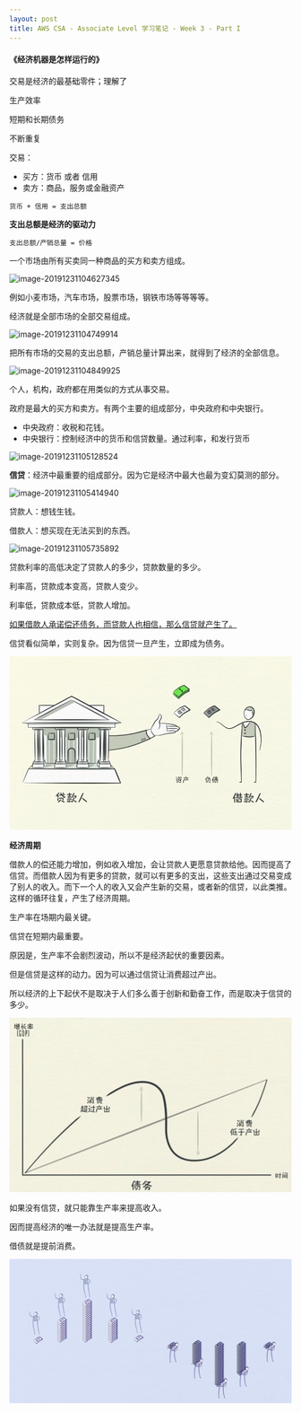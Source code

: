 ```yaml
---
layout: post
title: AWS CSA - Associate Level 学习笔记 - Week 3 - Part I
---
```


#### 《经济机器是怎样运行的》

交易是经济的最基础零件；理解了

生产效率

短期和长期债务

不断重复

 交易：

- 买方：货币 或者 信用
- 卖方：商品，服务或金融资产

`货币 + 信用 = 支出总额 `

**支出总额是经济的驱动力**

`支出总额/产销总量 = 价格` 

一个市场由所有买卖同一种商品的买方和卖方组成。

![image-20191231104627345](/Users/leiz/Documents/Sites/flexible-jekyll/assets/img/image-20191231104627345.png)



例如小麦市场，汽车市场，股票市场，钢铁市场等等等等。

经济就是全部市场的全部交易组成。

![image-20191231104749914](/Users/leiz/Documents/Sites/flexible-jekyll/assets/img/image-20191231104749914.png)



把所有市场的交易的支出总额，产销总量计算出来，就得到了经济的全部信息。

![image-20191231104849925](/Users/leiz/Documents/Sites/flexible-jekyll/assets/img/image-20191231104849925.png)



个人，机构，政府都在用类似的方式从事交易。

政府是最大的买方和卖方。有两个主要的组成部分，中央政府和中央银行。

- 中央政府：收税和花钱。
- 中央银行：控制经济中的货币和信贷数量。通过利率，和发行货币

![image-20191231105128524](/Users/leiz/Documents/Sites/flexible-jekyll/assets/img/image-20191231105128524.png)



**信贷**：经济中最重要的组成部分。因为它是经济中最大也最为变幻莫测的部分。

![image-20191231105414940](/Users/leiz/Documents/Sites/flexible-jekyll/assets/img/image-20191231105414940.png)



贷款人：想钱生钱。

借款人：想买现在无法买到的东西。 

![image-20191231105735892](/Users/leiz/Documents/Sites/flexible-jekyll/assets/img/image-20191231105735892.png)



贷款利率的高低决定了贷款人的多少，贷款数量的多少。

利率高，贷款成本变高，贷款人变少。

利率低，贷款成本低，贷款人增加。

<u>如果借款人承诺偿还债务，而贷款人也相信，那么信贷就产生了。</u>

信贷看似简单，实则复杂。因为信贷一旦产生，立即成为债务。



![image-20191231111253776](../assets/img/image-20191231111253776.png)



**经济周期**

借款人的偿还能力增加，例如收入增加，会让贷款人更愿意贷款给他。因而提高了信贷。而借款人因为有更多的贷款，就可以有更多的支出，这些支出通过交易变成了别人的收入。而下一个人的收入又会产生新的交易，或者新的信贷，以此类推。这样的循环往复，产生了经济周期。



生产率在场期内最关键。

信贷在短期内最重要。

原因是，生产率不会剧烈波动，所以不是经济起伏的重要因素。 

但是信贷是这样的动力。因为可以通过信贷让消费超过产出。

所以经济的上下起伏不是取决于人们多么善于创新和勤奋工作，而是取决于信贷的多少。

![image-20191231112544033](../assets/img/image-20191231112544033.png)



如果没有信贷，就只能靠生产率来提高收入。

因而提高经济的唯一办法就是提高生产率。

借债就是提前消费。

![image-20191231123143140](../assets/img/image-20191231123143140.png)


